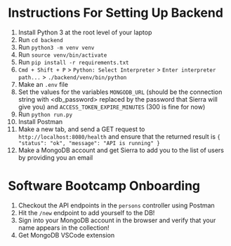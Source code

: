 # Instructions For Setting Up Backend

1. Install Python 3 at the root level of your laptop
2. Run ```cd backend```
3. Run ```python3 -m venv venv```
4. Run ```source venv/bin/activate```
5. Run ```pip install -r requirements.txt```
6. ```Cmd + Shift + P``` > ```Python: Select Interpreter``` > ```Enter interpreter path...``` > ```./backend/venv/bin/python```
7. Make an ```.env``` file
8. Set the values for the variables ```MONGODB_URL``` (should be the connection string with <db_password> replaced by the password that Sierra will give you) and ```ACCESS_TOKEN_EXPIRE_MINUTES``` (300 is fine for now)
9. Run ```python run.py```
10. Install Postman
11. Make a new tab, and send a GET request to ```http://localhost:8080/health``` and ensure that the returned result is ```{ "status": "ok", "message": "API is running" }```
12. Make a MongoDB account and get Sierra to add you to the list of users by providing you an email

# Software Bootcamp Onboarding

1. Checkout the API endpoints in the ```persons``` controller using Postman
2. Hit the ```/new``` endpoint to add yourself to the DB!
3. Sign into your MongoDB account in the browser and verify that your name appears in the collection!
4. Get MongoDB VSCode extension